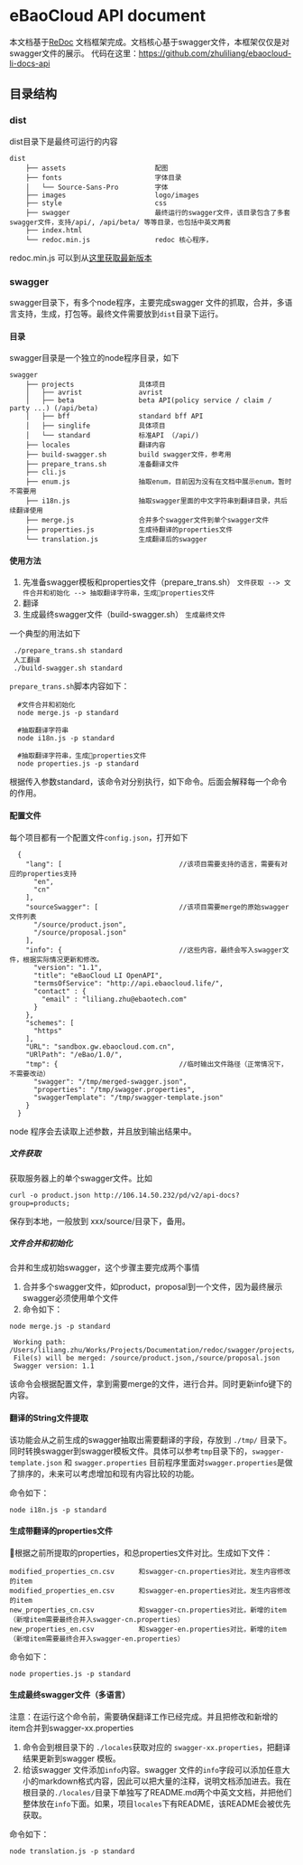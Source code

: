 # eBaoCloud API document
本文档基于[ReDoc](https://github.com/Rebilly/ReDoc) 文档框架完成。文档核心基于swagger文件，本框架仅仅是对swagger文件的展示。
代码在这里：https://github.com/zhuliliang/ebaocloud-li-docs-api
## 目录结构

### dist
dist目录下是最终可运行的内容
```
dist
    ├── assets                      配图
    ├── fonts                       字体目录
    │   └── Source-Sans-Pro         字体
    ├── images                      logo/images
    ├── style                       css
    ├── swagger                     最终运行的swagger文件，该目录包含了多套swagger文件，支持/api/, /api/beta/ 等等目录，也包括中英文两套
    ├── index.html
    └── redoc.min.js                redoc 核心程序，
```
redoc.min.js 可以到从[这里获取最新版本](https://rebilly.github.io/ReDoc/releases/latest/redoc.min.js)
### swagger
swagger目录下，有多个node程序，主要完成swagger 文件的抓取，合并，多语言支持，生成，打包等。最终文件需要放到```dist```目录下运行。
#### 目录
swagger目录是一个独立的node程序目录，如下
```
swagger
    ├── projects                具体项目
    │   ├── avrist              avrist
    │   ├── beta                beta API(policy service / claim / party ...) (/api/beta)
    │   ├── bff                 standard bff API
    │   ├── singlife            具体项目
    │   └── standard            标准API （/api/)
    ├── locales                 翻译内容
    ├── build-swagger.sh        build swagger文件，参考用
    ├── prepare_trans.sh        准备翻译文件
    ├── cli.js
    ├── enum.js                 抽取enum，目前因为没有在文档中展示enum，暂时不需要用
    ├── i18n.js                 抽取swagger里面的中文字符串到翻译目录，共后续翻译使用
    ├── merge.js                合并多个swagger文件到单个swagger文件
    ├── properties.js           生成待翻译的properties文件
    └── translation.js          生成翻译后的swagger
```
#### 使用方法
1. 先准备swagger模板和properties文件（prepare_trans.sh）
```文件获取 --> 文件合并和初始化 --> 抽取翻译字符串，生成properties文件```
2. 翻译
3. 生成最终swagger文件（build-swagger.sh）
```生成最终文件```

一个典型的用法如下
```
 ./prepare_trans.sh standard
 人工翻译
 ./build-swagger.sh standard
```
```prepare_trans.sh```脚本内容如下：

```
  #文件合并和初始化
  node merge.js -p standard

  #抽取翻译字符串
  node i18n.js -p standard

  #抽取翻译字符串，生成properties文件
  node properties.js -p standard
```
  根据传入参数standard，该命令对分别执行，如下命令。后面会解释每一个命令的作用。

#### 配置文件
每个项目都有一个配置文件```config.json```，打开如下
```
  {
    "lang": [                             //该项目需要支持的语言，需要有对应的properties支持
      "en",
      "cn"
    ],
    "sourceSwagger": [                    //该项目需要merge的原始swagger文件列表
      "/source/product.json",
      "/source/proposal.json"
    ],
    "info": {                             //这些内容，最终会写入swagger文件，根据实际情况更新和修改。
      "version": "1.1",
      "title": "eBaoCloud LI OpenAPI",
      "termsOfService": "http://api.ebaocloud.life/",
      "contact" : {
        "email" : "liliang.zhu@ebaotech.com"
      }
    },
    "schemes": [
      "https"
    ],
    "URL": "sandbox.gw.ebaocloud.com.cn",
    "URlPath": "/eBao/1.0/",
    "tmp": {                              //临时输出文件路径（正常情况下，不需要改动）
      "swagger": "/tmp/merged-swagger.json",
      "properties": "/tmp/swagger.properties",
      "swaggerTemplate": "/tmp/swagger-template.json"
    }
  }
```
node 程序会去读取上述参数，并且放到输出结果中。

##### 文件获取
获取服务器上的单个swagger文件。比如
```
curl -o product.json http://106.14.50.232/pd/v2/api-docs?group=products;
```
保存到本地，一般放到 xxx/source/目录下，备用。

##### 文件合并和初始化
合并和生成初始swagger，这个步骤主要完成两个事情
  1. 合并多个swagger文件，如product，proposal到一个文件，因为最终展示swagger必须使用单个文件
  2. 命令如下：
```
node merge.js -p standard
```

```
 Working path: /Users/liliang.zhu/Works/Projects/Documentation/redoc/swagger/projects/standard
 File(s) will be merged: /source/product.json,/source/proposal.json
 Swagger version: 1.1
```
该命令会根据配置文件，拿到需要merge的文件，进行合并。同时更新info键下的内容。

#### 翻译的String文件提取
该功能会从之前生成的swagger抽取出需要翻译的字段，存放到 ```./tmp/``` 目录下。同时转换swagger到swagger模板文件。具体可以参考```tmp```目录下的，```swagger-template.json``` 和 ```swagger.properties```
目前程序里面对```swagger.properties```是做了排序的，未来可以考虑增加和现有内容比较的功能。

命令如下：
```
node i18n.js -p standard
```
#### 生成带翻译的properties文件
根据之前所提取的properties，和总properties文件对比。生成如下文件：
```
modified_properties_cn.csv      和swagger-cn.properties对比，发生内容修改的item
modified_properties_en.csv      和swagger-en.properties对比，发生内容修改的item
new_properties_cn.csv           和swagger-cn.properties对比，新增的item（新增item需要最终合并入swagger-cn.properties）
new_properties_en.csv           和swagger-en.properties对比，新增的item（新增item需要最终合并入swagger-en.properties）
```

命令如下：
```
node properties.js -p standard
```

#### 生成最终swagger文件（多语言）
注意：在运行这个命令前，需要确保翻译工作已经完成。并且把修改和新增的item合并到swagger-xx.properties

  1. 命令会到根目录下的 ```./locales```获取对应的 ```swagger-xx.properties```，把翻译结果更新到swagger 模板。
  2. 给该swagger 文件添加```info```内容。swagger 文件的```info```字段可以添加任意大小的markdown格式内容，因此可以把大量的注释，说明文档添加进去。我在根目录的```./locales/```目录下单独写了README.md两个中英文文档，并把他们整体放在```info```下面。如果，项目```locales```下有README，该README会被优先获取。

命令如下：
  ```
  node translation.js -p standard
  ```
